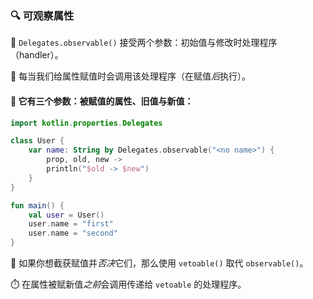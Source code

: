 
### 🔍 可观察属性

🔧 `Delegates.observable()` 接受两个参数：初始值与修改时处理程序（handler）。

🔄 每当我们给属性赋值时会调用该处理程序（在赋值*后*执行）。

#### 🧩 它有三个参数：被赋值的属性、旧值与新值：

```kotlin
import kotlin.properties.Delegates

class User {
    var name: String by Delegates.observable("<no name>") {
        prop, old, new ->
        println("$old -> $new")
    }
}

fun main() {
    val user = User()
    user.name = "first"
    user.name = "second"
}
```

🚫 如果你想截获赋值并*否决*它们，那么使用 `vetoable()` 取代 `observable()`。

⏱️ 在属性被赋新值*之前*会调用传递给 `vetoable` 的处理程序。